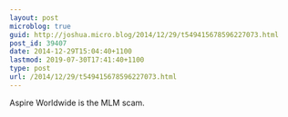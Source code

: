 ```yaml
---
layout: post
microblog: true
guid: http://joshua.micro.blog/2014/12/29/t549415678596227073.html
post_id: 39407
date: 2014-12-29T15:04:40+1100
lastmod: 2019-07-30T17:41:40+1100
type: post
url: /2014/12/29/t549415678596227073.html
---
```

Aspire Worldwide is the MLM scam.
